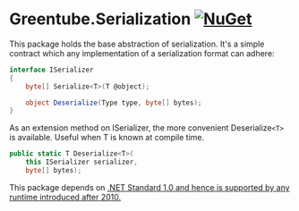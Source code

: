 # Greentube.Serialization [![NuGet](https://img.shields.io/nuget/v/Greentube.Serialization.svg)](https://www.nuget.org/packages/Greentube.Serialization/)

This package holds the base abstraction of serialization. It's a simple contract which any implementation of a serialization format can adhere:

```csharp
interface ISerializer
{
    byte[] Serialize<T>(T @object);

    object Deserialize(Type type, byte[] bytes);
}
```

As an extension method on ISerializer, the more convenient Deserialize`<T>` is available. Useful when T is known at compile time.

```csharp
public static T Deserialize<T>(
    this ISerializer serializer,
    byte[] bytes);
```

This package depends on [.NET Standard 1.0 and hence is supported by any runtime introduced after 2010.](https://docs.microsoft.com/en-us/dotnet/standard/net-standard)